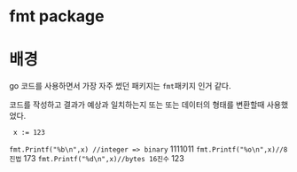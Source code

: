 # fmt package


# 배경
go 코드를 사용하면서
가장 자주 썼던 패키지는 `fmt`패키지 인거 같다.

코드를 작성하고 결과가 예상과 일치하는지 또는
또는 데이터의 형태를 변환할때 사용했었다.

`
x := 123`


`fmt.Printf("%b\n",x) //integer => binary`
1111011
`fmt.Printf("%o\n",x)//8진법`
173
`fmt.Printf("%d\n",x)//bytes 16진수`
123

